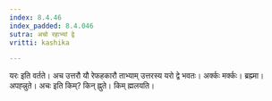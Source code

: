 ```yaml
---
index: 8.4.46
index_padded: 8.4.046
sutra: अचो रहाभ्यां द्वे
vritti: kashika

---
```

यरः इति वर्तते। अच उत्तरौ यौ रेफहकारौ ताभ्याम् उत्तरस्य यरो द्वे भवतः। अर्क्कः मर्क्कः। ब्रह्म्मा। अपह्न्नुते। अचः इति किम्? किन् ह्नुते। किम् ह्मलयति।